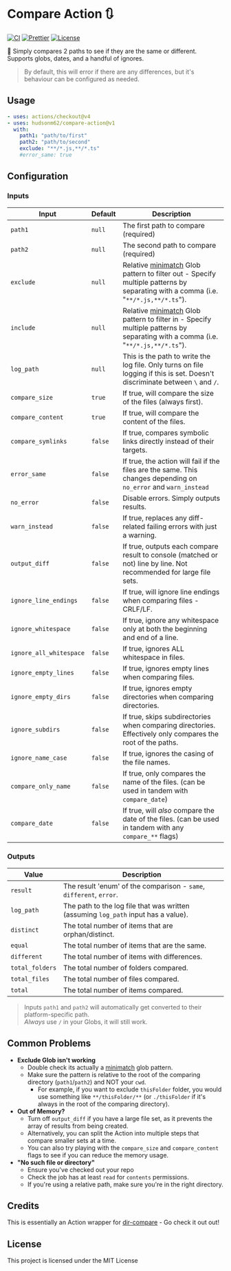 # Compare Action 🔃

[![CI](https://github.com/hudsonm62/compare-action/actions/workflows/ci.yml/badge.svg?branch=master)](https://github.com/hudsonm62/compare-action/actions/workflows/ci.yml)
[![Prettier](https://img.shields.io/badge/Code%20Style-prettier-F7B93E?logo=Prettier)](https://github.com/hudsonm62/compare-action/blob/master/.prettierrc)
[![License](https://img.shields.io/github/license/hudsonm62/compare-action)](https://github.com/hudsonm62/compare-action/blob/master/LICENSE)

📂 Simply compares 2 paths to see if they are the same or different. Supports globs, dates, and a handful of ignores.

> By default, this will error if there are any differences, but it's behaviour can be configured as needed.

## Usage

```yaml
- uses: actions/checkout@v4
- uses: hudsonm62/compare-action@v1
  with:
    path1: "path/to/first"
    path2: "path/to/second"
    exclude: "**/*.js,**/*.ts"
    #error_same: true
```

## Configuration

### Inputs

| Input                   | Default | Description                                                                                                                        |
| ----------------------- | ------- | ---------------------------------------------------------------------------------------------------------------------------------- |
| `path1`                 | `null`  | The first path to compare (required)                                                                                               |
| `path2`                 | `null`  | The second path to compare (required)                                                                                              |
| `exclude`               | `null`  | Relative [minimatch] Glob pattern to filter out - Specify multiple patterns by separating with a comma (i.e. "`**/*.js,**/*.ts`"). |
| `include`               | `null`  | Relative [minimatch] Glob pattern to filter in - Specify multiple patterns by separating with a comma (i.e. "`**/*.js,**/*.ts`").  |
| `log_path`              | `null`  | This is the path to write the log file. Only turns on file logging if this is set. Doesn't discriminate between `\` and `/`.       |
| `compare_size`          | `true`  | If true, will compare the size of the files (always first).                                                                        |
| `compare_content`       | `true`  | If true, will compare the content of the files.                                                                                    |
| `compare_symlinks`      | `false` | If true, compares symbolic links directly instead of their targets.                                                                |
| `error_same`            | `false` | If true, the action will fail if the files are the same. This changes depending on `no_error` and `warn_instead`                   |
| `no_error`              | `false` | Disable errors. Simply outputs results.                                                                                            |
| `warn_instead`          | `false` | If true, replaces any diff-related failing errors with just a warning.                                                             |
| `output_diff`           | `false` | If true, outputs each compare result to console (matched or not) line by line. Not recommended for large file sets.                |
| `ignore_line_endings`   | `false` | If true, will ignore line endings when comparing files - CRLF/LF.                                                                  |
| `ignore_whitespace`     | `false` | If true, ignore any whitespace only at both the beginning and end of a line.                                                       |
| `ignore_all_whitespace` | `false` | If true, ignores ALL whitespace in files.                                                                                          |
| `ignore_empty_lines`    | `false` | If true, ignores empty lines when comparing files.                                                                                 |
| `ignore_empty_dirs`     | `false` | If true, ignores empty directories when comparing directories.                                                                     |
| `ignore_subdirs`        | `false` | If true, skips subdirectories when comparing directories. Effectively only compares the root of the paths.                         |
| `ignore_name_case`      | `false` | If true, ignores the casing of the file names.                                                                                     |
| `compare_only_name`     | `false` | If true, only compares the name of the files. (can be used in tandem with `compare_date`)                                          |
| `compare_date`          | `false` | If true, will _also_ compare the date of the files. (can be used in tandem with any `compare_**` flags)                            |

### Outputs

| Value           | Description                                                                        |
| --------------- | ---------------------------------------------------------------------------------- |
| `result`        | The result 'enum' of the comparison - `same`, `different`, `error`.                |
| `log_path`      | The path to the log file that was written (assuming `log_path` input has a value). |
| `distinct`      | The total number of items that are orphan/distinct.                                |
| `equal`         | The total number of items that are the same.                                       |
| `different`     | The total number of items with differences.                                        |
| `total_folders` | The total number of folders compared.                                              |
| `total_files`   | The total number of files compared.                                                |
| `total`         | The total number of items compared.                                                |

> Inputs `path1` and `path2` will automatically get converted to their platform-specific path.<br>_Always_ use `/` in your Globs, it will still work.

## Common Problems

- **Exclude Glob isn't working**
  - Double check its actually a [minimatch] glob pattern.
  - Make sure the pattern is relative to the root of the comparing directory (`path1`/`path2`) and NOT your `cwd`.
    - For example, if you want to exclude `thisFolder` folder, you would use something like `**/thisFolder/**` (or `./thisFolder` if it's always in the root of the comparing directory).
- **Out of Memory?**
  - Turn off `output_diff` if you have a large file set, as it prevents the array of results from being created.
  - Alternatively, you can split the Action into multiple steps that compare smaller sets at a time.
  - You can also try playing with the `compare_size` and `compare_content` flags to see if you can reduce the memory usage.
- **"No such file or directory"**
  - Ensure you've checked out your repo
  - Check the job has at least `read` for `contents` permissions.
  - If you're using a relative path, make sure you're in the right directory.

## Credits

This is essentially an Action wrapper for [dir-compare](https://www.npmjs.com/package/dir-compare) - Go check it out out!

## License

This project is licensed under the MIT License

[minimatch]: https://github.com/isaacs/minimatch
